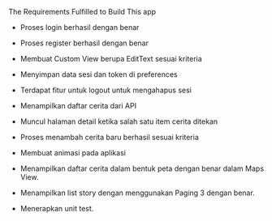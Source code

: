 The Requirements Fulfilled to Build This app 

- Proses login berhasil dengan benar

- Proses register berhasil dengan benar

- Membuat Custom View berupa EditText sesuai kriteria

- Menyimpan data sesi dan token di preferences

- Terdapat fitur untuk logout untuk mengahapus sesi

- Menampilkan daftar cerita dari API

- Muncul halaman detail ketika salah satu item cerita ditekan

- Proses menambah cerita baru berhasil sesuai kriteria

- Membuat animasi pada aplikasi

- Menampilkan daftar cerita dalam bentuk peta dengan benar dalam Maps View. 

- Menampilkan list story dengan menggunakan Paging 3 dengan benar.

- Menerapkan unit test.
